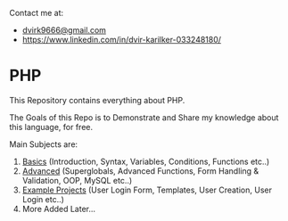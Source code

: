 Contact me at:
- dvirk9666@gmail.com
- https://www.linkedin.com/in/dvir-karilker-033248180/

# PHP
This Repository contains everything about PHP.

The Goals of this Repo is to Demonstrate and Share my knowledge about this language, for free.

Main Subjects are:
1. [Basics](https://github.com/dvir-karilker/PHP/tree/main/1.%20Basics) (Introduction, Syntax, Variables, Conditions, Functions etc..)
2. [Advanced](https://github.com/dvir-karilker/PHP/tree/main/2.%20Advanced) (Superglobals, Advanced Functions, Form Handling & Validation, OOP, MySQL etc..)
3. [Example Projects](https://github.com/dvir-karilker/PHP/tree/main/3.%20Example%20Projects) (User Login Form, Templates, User Creation, User Login etc..)
4. More Added Later...

